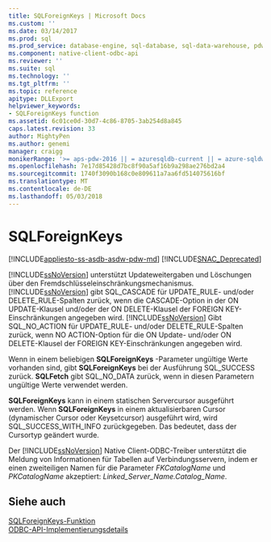 ```yaml
---
title: SQLForeignKeys | Microsoft Docs
ms.custom: ''
ms.date: 03/14/2017
ms.prod: sql
ms.prod_service: database-engine, sql-database, sql-data-warehouse, pdw
ms.component: native-client-odbc-api
ms.reviewer: ''
ms.suite: sql
ms.technology: ''
ms.tgt_pltfrm: ''
ms.topic: reference
apitype: DLLExport
helpviewer_keywords:
- SQLForeignKeys function
ms.assetid: 6c01ce0d-30d7-4c86-8705-3ab254d8a845
caps.latest.revision: 33
author: MightyPen
ms.author: genemi
manager: craigg
monikerRange: '>= aps-pdw-2016 || = azuresqldb-current || = azure-sqldw-latest || >= sql-server-2016 || = sqlallproducts-allversions'
ms.openlocfilehash: 7e17d85428d7bc8f90a5af16b9a298ae276bd2a4
ms.sourcegitcommit: 1740f3090b168c0e809611a7aa6fd514075616bf
ms.translationtype: MT
ms.contentlocale: de-DE
ms.lasthandoff: 05/03/2018
---
```

# <a name="sqlforeignkeys"></a>SQLForeignKeys
[!INCLUDE[appliesto-ss-asdb-asdw-pdw-md](../../includes/appliesto-ss-asdb-asdw-pdw-md.md)]
[!INCLUDE[SNAC_Deprecated](../../includes/snac-deprecated.md)]

  [!INCLUDE[ssNoVersion](../../includes/ssnoversion-md.md)] unterstützt Updateweitergaben und Löschungen über den Fremdschlüsseleinschränkungsmechanismus. [!INCLUDE[ssNoVersion](../../includes/ssnoversion-md.md)] gibt SQL_CASCADE für UPDATE_RULE- und/oder DELETE_RULE-Spalten zurück, wenn die CASCADE-Option in der ON UPDATE-Klausel und/oder der ON DELETE-Klausel der FOREIGN KEY-Einschränkungen angegeben wird. [!INCLUDE[ssNoVersion](../../includes/ssnoversion-md.md)] Gibt SQL_NO_ACTION für UPDATE_RULE- und/oder DELETE_RULE-Spalten zurück, wenn NO ACTION-Option für die ON Update- und/oder ON DELETE-Klausel der FOREIGN KEY-Einschränkungen angegeben wird.  
  
 Wenn in einem beliebigen **SQLForeignKeys** -Parameter ungültige Werte vorhanden sind, gibt **SQLForeignKeys** bei der Ausführung SQL_SUCCESS zurück. **SQLFetch** gibt SQL_NO_DATA zurück, wenn in diesen Parametern ungültige Werte verwendet werden.  
  
 **SQLForeignKeys** kann in einem statischen Servercursor ausgeführt werden. Wenn **SQLForeignKeys** in einem aktualisierbaren Cursor (dynamischer Cursor oder Keysetcursor) ausgeführt wird, wird SQL_SUCCESS_WITH_INFO zurückgegeben. Das bedeutet, dass der Cursortyp geändert wurde.  
  
 Der [!INCLUDE[ssNoVersion](../../includes/ssnoversion-md.md)] Native Client-ODBC-Treiber unterstützt die Meldung von Informationen für Tabellen auf Verbindungsservern, indem er einen zweiteiligen Namen für die Parameter *FKCatalogName* und *PKCatalogName* akzeptiert: *Linked_Server_Name.Catalog_Name*.  
  
## <a name="see-also"></a>Siehe auch  
 [SQLForeignKeys-Funktion](http://go.microsoft.com/fwlink/?LinkId=59344)   
 [ODBC-API-Implementierungsdetails](../../relational-databases/native-client-odbc-api/odbc-api-implementation-details.md)  
  
  
